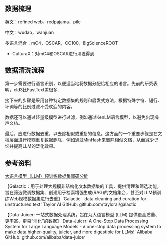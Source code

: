 
## 数据梳理

英文：refined web，redpajama，pile

中文：wudao，wanjuan

多语言混合：mC4，OSCAR，CC100，BigScienceROOT
- CulturaX：对mC4和OSCAR进行清洗得到

## 数据清洗流程

第一步需要进行语言识别，以便适当地将数据分配给相应的语言。先前的研究表明，cld3比FastText差很多.

接下来的步骤是采用各种特定数据集的规则和启发式方法，根据特殊字符、短行、坏词等的比例过滤不受欢迎的内容。

数据还可以通过轻量级模型进行过滤，例如通过KenLM语言模型，以避免出现噪声文档。

最后，应进行数据去重，以去除相似或重复的信息。这方面的一个重要步骤是在文档层面进行模糊重复数据删除，例如通过MinHash来删除相似文档，从而减少记忆并提高LLM的泛化效果。

## 参考资料

[大语言模型（LLM）预训练数据集调研分析](https://mp.weixin.qq.com/s/CoZkPnxsB6Ay3RCJ8nl5BQ?forceh5=1)

【Galactic：用于处理大规模非结构化文本数据集的工具，提供清理和筛选功能，旨在筛选微调数据集、创建用于检索增强生成(RAG)的文档集合，甚至对LLM预训练Web规模数据集进行去重】'Galactic - data cleaning and curation for unstructured text' Taylor AI GitHub: github.com/taylorai/galactic

【Data-Juicer: 一站式数据处理系统，旨在为大语言模型 (LLM) 提供更高质量、更丰富、更易“消化”的数据】'Data-Juicer: A One-Stop Data Processing System for Large Language Models - A one-stop data processing system to make data higher-quality, juicier, and more digestible for LLMs!' Alibaba GitHub: github.com/alibaba/data-juicer


